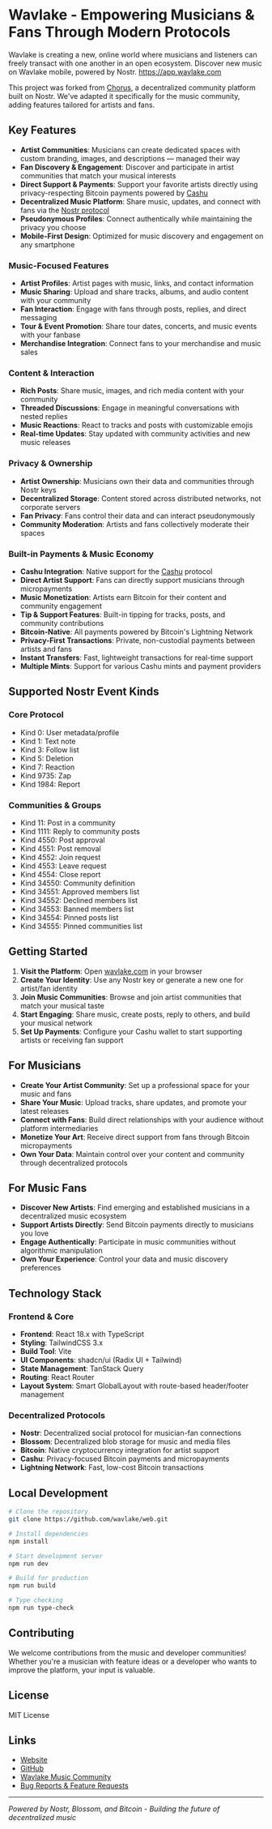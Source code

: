 # Wavlake - Empowering Musicians & Fans Through Modern Protocols

Wavlake is creating a new, online world where musicians and listeners can freely transact with one another in an open ecosystem. Discover new music on Wavlake mobile, powered by Nostr. https://app.wavlake.com

This project was forked from [Chorus](https://github.com/andotherstuff/chorus), a decentralized community platform built on Nostr. We've adapted it specifically for the music community, adding features tailored for artists and fans.

## Key Features

- **Artist Communities**: Musicians can create dedicated spaces with custom branding, images, and descriptions — managed their way
- **Fan Discovery & Engagement**: Discover and participate in artist communities that match your musical interests
- **Direct Support & Payments**: Support your favorite artists directly using privacy-respecting Bitcoin payments powered by [Cashu](https://cashu.space)
- **Decentralized Music Platform**: Share music, updates, and connect with fans via the [Nostr protocol](https://github.com/nostr-protocol)
- **Pseudonymous Profiles**: Connect authentically while maintaining the privacy you choose
- **Mobile-First Design**: Optimized for music discovery and engagement on any smartphone

### Music-Focused Features

- **Artist Profiles**: Artist pages with music, links, and contact information
- **Music Sharing**: Upload and share tracks, albums, and audio content with your community
- **Fan Interaction**: Engage with fans through posts, replies, and direct messaging
- **Tour & Event Promotion**: Share tour dates, concerts, and music events with your fanbase
- **Merchandise Integration**: Connect fans to your merchandise and music sales

### Content & Interaction

- **Rich Posts**: Share music, images, and rich media content with your community
- **Threaded Discussions**: Engage in meaningful conversations with nested replies
- **Music Reactions**: React to tracks and posts with customizable emojis
- **Real-time Updates**: Stay updated with community activities and new music releases

### Privacy & Ownership

- **Artist Ownership**: Musicians own their data and communities through Nostr keys
- **Decentralized Storage**: Content stored across distributed networks, not corporate servers
- **Fan Privacy**: Fans control their data and can interact pseudonymously
- **Community Moderation**: Artists and fans collectively moderate their spaces

### Built-in Payments & Music Economy

- **Cashu Integration**: Native support for the [Cashu](https://cashu.space/) protocol
- **Direct Artist Support**: Fans can directly support musicians through micropayments
- **Music Monetization**: Artists earn Bitcoin for their content and community engagement
- **Tip & Support Features**: Built-in tipping for tracks, posts, and community contributions
- **Bitcoin-Native**: All payments powered by Bitcoin's Lightning Network
- **Privacy-First Transactions**: Private, non-custodial payments between artists and fans
- **Instant Transfers**: Fast, lightweight transactions for real-time support
- **Multiple Mints**: Support for various Cashu mints and payment providers

## Supported Nostr Event Kinds

### Core Protocol

- Kind 0: User metadata/profile
- Kind 1: Text note
- Kind 3: Follow list
- Kind 5: Deletion
- Kind 7: Reaction
- Kind 9735: Zap
- Kind 1984: Report

### Communities & Groups

- Kind 11: Post in a community
- Kind 1111: Reply to community posts
- Kind 4550: Post approval
- Kind 4551: Post removal
- Kind 4552: Join request
- Kind 4553: Leave request
- Kind 4554: Close report
- Kind 34550: Community definition
- Kind 34551: Approved members list
- Kind 34552: Declined members list
- Kind 34553: Banned members list
- Kind 34554: Pinned posts list
- Kind 34555: Pinned communities list

## Getting Started

1. **Visit the Platform**: Open [wavlake.com](https://wavlake.com) in your browser
2. **Create Your Identity**: Use any Nostr key or generate a new one for artist/fan identity
3. **Join Music Communities**: Browse and join artist communities that match your musical taste
4. **Start Engaging**: Share music, create posts, reply to others, and build your musical network
5. **Set Up Payments**: Configure your Cashu wallet to start supporting artists or receiving fan support

## For Musicians

- **Create Your Artist Community**: Set up a professional space for your music and fans
- **Share Your Music**: Upload tracks, share updates, and promote your latest releases
- **Connect with Fans**: Build direct relationships with your audience without platform intermediaries
- **Monetize Your Art**: Receive direct support from fans through Bitcoin micropayments
- **Own Your Data**: Maintain control over your content and community through decentralized protocols

## For Music Fans

- **Discover New Artists**: Find emerging and established musicians in a decentralized music ecosystem
- **Support Artists Directly**: Send Bitcoin payments directly to musicians you love
- **Engage Authentically**: Participate in music communities without algorithmic manipulation
- **Own Your Experience**: Control your data and music discovery preferences

## Technology Stack

### Frontend & Core

- **Frontend**: React 18.x with TypeScript
- **Styling**: TailwindCSS 3.x
- **Build Tool**: Vite
- **UI Components**: shadcn/ui (Radix UI + Tailwind)
- **State Management**: TanStack Query
- **Routing**: React Router
- **Layout System**: Smart GlobalLayout with route-based header/footer management

### Decentralized Protocols

- **Nostr**: Decentralized social protocol for musician-fan connections
- **Blossom**: Decentralized blob storage for music and media files
- **Bitcoin**: Native cryptocurrency integration for artist support
- **Cashu**: Privacy-focused Bitcoin payments and micropayments
- **Lightning Network**: Fast, low-cost Bitcoin transactions

## Local Development

```bash
# Clone the repository
git clone https://github.com/wavlake/web.git

# Install dependencies
npm install

# Start development server
npm run dev

# Build for production
npm run build

# Type checking
npm run type-check
```

## Contributing

We welcome contributions from the music and developer communities! Whether you're a musician with feature ideas or a developer who wants to improve the platform, your input is valuable.

## License

MIT License

## Links

- [Website](https://wavlake.com)
- [GitHub](https://github.com/wavlake/web)
- [Wavlake Music Community](https://wavlake.com)
- [Bug Reports & Feature Requests](https://github.com/wavlake/web/issues/new)

---

_Powered by Nostr, Blossom, and Bitcoin - Building the future of decentralized music_
